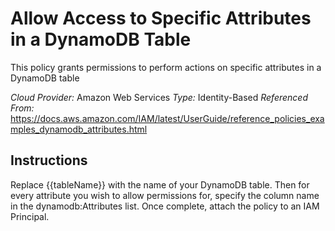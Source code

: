 # Allow Access to Specific Attributes in a DynamoDB Table
This policy grants permissions to perform actions on specific attributes in a DynamoDB table

*Cloud Provider:* Amazon Web Services
*Type:* Identity-Based
*Referenced From:* https://docs.aws.amazon.com/IAM/latest/UserGuide/reference_policies_examples_dynamodb_attributes.html

## Instructions
Replace {{tableName}} with the name of your DynamoDB table. Then for every attribute you wish to allow permissions for, specify the column name in the dynamodb:Attributes list. Once complete, attach the policy to an IAM Principal.